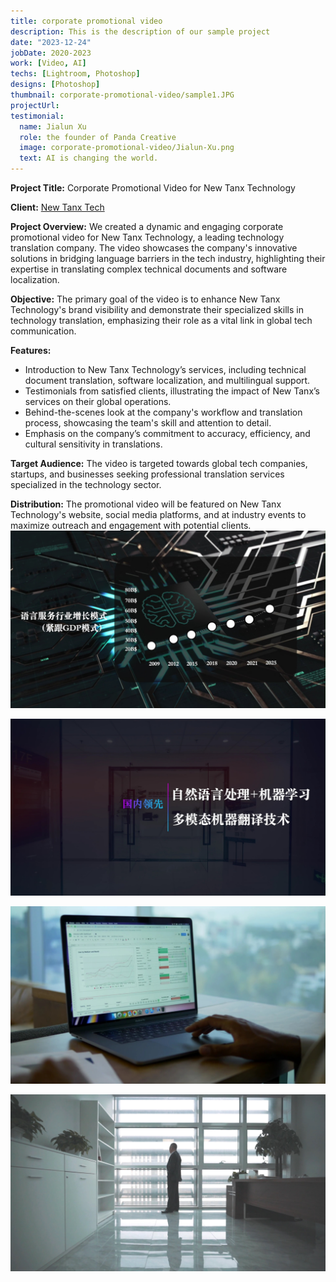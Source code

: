 ```yaml
---
title: corporate promotional video
description: This is the description of our sample project
date: "2023-12-24"
jobDate: 2020-2023
work: [Video, AI]
techs: [Lightroom, Photoshop]
designs: [Photoshop]
thumbnail: corporate-promotional-video/sample1.JPG
projectUrl: 
testimonial:
  name: Jialun Xu
  role: the founder of Panda Creative
  image: corporate-promotional-video/Jialun-Xu.png
  text: AI is changing the world.
---
```


**Project Title:** Corporate Promotional Video for New Tanx Technology

**Client:** [New Tanx Tech](https://www.newtranx.com/)

**Project Overview:** We created a dynamic and engaging corporate promotional video for New Tanx Technology, a leading technology translation company. The video showcases the company's innovative solutions in bridging language barriers in the tech industry, highlighting their expertise in translating complex technical documents and software localization.

**Objective:** The primary goal of the video is to enhance New Tanx Technology's brand visibility and demonstrate their specialized skills in technology translation, emphasizing their role as a vital link in global tech communication.

**Features:**

- Introduction to New Tanx Technology’s services, including technical document translation, software localization, and multilingual support.
- Testimonials from satisfied clients, illustrating the impact of New Tanx’s services on their global operations.
- Behind-the-scenes look at the company's workflow and translation process, showcasing the team's skill and attention to detail.
- Emphasis on the company’s commitment to accuracy, efficiency, and cultural sensitivity in translations.

**Target Audience:** The video is targeted towards global tech companies, startups, and businesses seeking professional translation services specialized in the technology sector.

**Distribution:** The promotional video will be featured on New Tanx Technology's website, social media platforms, and at industry events to maximize outreach and engagement with potential clients.![[(001199)2023-12-26-22-16-39]](./assets/[(001199)2023-12-26-22-16-39].JPG)

![[(1201)2023\-12-26-22-16-39]](./assets/[(1201)2023-12-26-22-16-39].JPG)

![[(1202)2023-12-26-22-16-39]](./assets/[(1202)2023-12-26-22-16-39].JPG)



![[(1204)2023-12-26-22-16-39]](./assets/[(1204)2023-12-26-22-16-39].JPG)